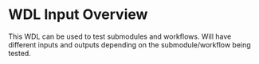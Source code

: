 # WDL Input Overview

This WDL can be used to test submodules and workflows. Will have different inputs and outputs depending on the submodule/workflow being tested.